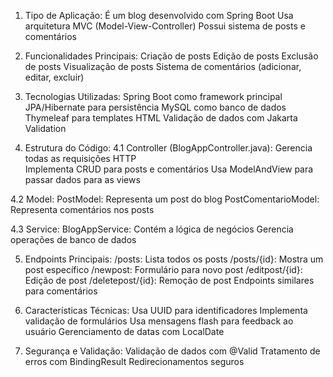 1. Tipo de Aplicação:
É um blog desenvolvido com Spring Boot
Usa arquitetura MVC (Model-View-Controller)
Possui sistema de posts e comentários

2. Funcionalidades Principais:
Criação de posts
Edição de posts
Exclusão de posts
Visualização de posts
Sistema de comentários (adicionar, editar, excluir)

3. Tecnologias Utilizadas:
Spring Boot como framework principal
JPA/Hibernate para persistência
MySQL como banco de dados
Thymeleaf para templates HTML
Validação de dados com Jakarta Validation

4. Estrutura do Código:
 4.1 Controller (BlogAppController.java):
  Gerencia todas as requisições HTTP  
  Implementa CRUD para posts e comentários
  Usa ModelAndView para passar dados para as views

  4.2 Model:
  PostModel: Representa um post do blog
  PostComentarioModel: Representa comentários nos posts

  4.3 Service:
  BlogAppService: Contém a lógica de negócios
  Gerencia operações de banco de dados
  
5. Endpoints Principais:
/posts: Lista todos os posts
/posts/{id}: Mostra um post específico
/newpost: Formulário para novo post
/editpost/{id}: Edição de post
/deletepost/{id}: Remoção de post
Endpoints similares para comentários

6. Características Técnicas:
Usa UUID para identificadores
Implementa validação de formulários
Usa mensagens flash para feedback ao usuário
Gerenciamento de datas com LocalDate

7. Segurança e Validação:
Validação de dados com @Valid
Tratamento de erros com BindingResult
Redirecionamentos seguros
